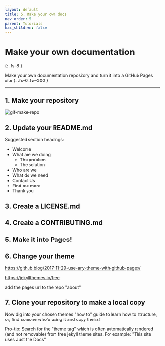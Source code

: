 ```yaml
---
layout: default
title: 5. Make your own docs
nav_order: 5
parent: Tutorials
has_children: false
---
```



# Make your own documentation
{: .fs-8 }

Make your own documentation repository and turn it into a GitHub Pages site
{: .fs-6 .fw-300 }

---

## 1. Make your repository

![gif-make-repo](img/img-github-issue-emoji.png)

## 2. Update your README.md

Suggested section headings:
- Welcome
- What are we doing
  - The problem
  - The solution
- Who are we
- What do we need
- Contact Us
- Find out more
- Thank you

## 3. Create a LICENSE.md

## 4. Create a CONTRIBUTING.md

## 5. Make it into Pages!

## 6. Change your theme

https://github.blog/2017-11-29-use-any-theme-with-github-pages/

https://jekyllthemes.io/free

add the pages url to the repo "about"




## 7. Clone your repository to make a local copy


Now dig into your chosen themes "how to" guide to learn how to structure, or, find somone who's using it and copy theirs!

Pro-tip: Search for the "theme tag" which is often automatically rendered (and not removable) from free jekyll theme sites. For example: "This site uses Just the Docs"
